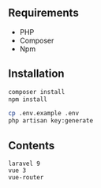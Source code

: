 ## Requirements
- PHP
- Composer
- Npm
## Installation
```bash
composer install
npm install
```
```bash
cp .env.example .env
php artisan key:generate
```
## Contents
```text
laravel 9
vue 3
vue-router
```
